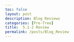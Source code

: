 ```yaml
---
toc: false
layout: post
description: Blog Reviews
categories: [Pre-Tree]
title:  5.1-2 Review
permalink: /posts/Blog_Review
---
```


